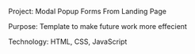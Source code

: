 Project: Modal Popup Forms From Landing Page

Purpose: Template to make future work more effecient

Technology: HTML, CSS, JavaScript
